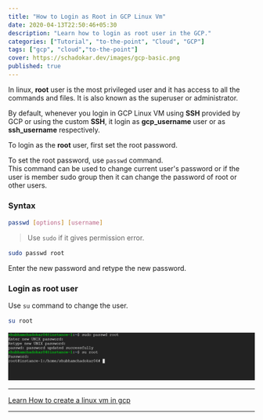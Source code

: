 ```yaml
---
title: "How to Login as Root in GCP Linux Vm"
date: 2020-04-13T22:50:46+05:30
description: "Learn how to login as root user in the GCP."
categories: ["Tutorial", "to-the-point", "Cloud", "GCP"]
tags: ["gcp", "cloud","to-the-point"]
cover: https://schadokar.dev/images/gcp-basic.png
published: true
---
```


In linux, **root** user is the most privileged user and it has access to all the commands and files. It is also known as the superuser or administrator.  

By default, whenever you login in GCP Linux VM using **SSH** provided by GCP or using the custom **SSH**, it login as **gcp_username** user or as **ssh_username** respectively.

To login as the **root** user, first set the root password.  

To set the root password, use `passwd` command.  
This command can be used to change current user's password or if the user is member sudo group then it can change the password of root or other users. 

### Syntax
```sh
passwd [options] [username]
```

> Use `sudo` if it gives permission error.

```sh
sudo passwd root
```
Enter the new password and retype the new password.

### Login as root user

Use `su` command to change the user.

```sh
su root
```

![root-login](./root-password.PNG)

---

[Learn How to create a linux vm in gcp](https://schadokar.dev/to-the-point/how-to-create-a-linux-vm-in-gcp/)

---
